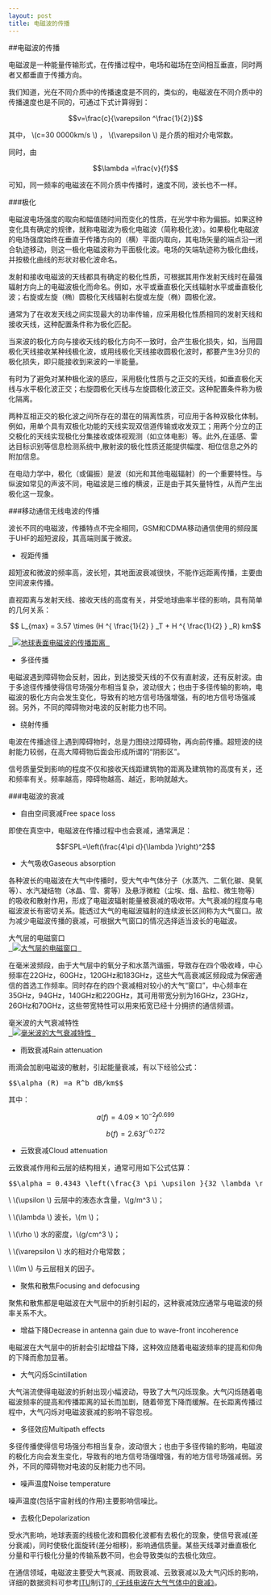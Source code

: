 ```yaml
---
layout: post
title: 电磁波的传播
---
```

##电磁波的传播

电磁波是一种能量传输形式，在传播过程中，电场和磁场在空间相互垂直，同时两者又都垂直于传播方向。

我们知道，光在不同介质中的传播速度是不同的，类似的，电磁波在不同介质中的传播速度也是不同的，可通过下式计算得到：

$$v=\frac{c}{\varepsilon ^\frac{1}{2}}$$

其中， \\(c=30 0000km/s \\) ， \\(\varepsilon \\) 是介质的相对介电常数。

同时，由

$$\lambda =\frac{v}{f}$$

可知，同一频率的电磁波在不同介质中传播时，速度不同，波长也不一样。

###极化

电磁波电场强度的取向和幅值随时间而变化的性质，在光学中称为偏振。如果这种变化具有确定的规律，就称电磁波为极化电磁波（简称极化波）。如果极化电磁波的电场强度始终在垂直于传播方向的（横）平面内取向，其电场矢量的端点沿一闭合轨迹移动，则这一极化电磁波称为平面极化波。电场的矢端轨迹称为极化曲线，并按极化曲线的形状对极化波命名。

发射和接收电磁波的天线都具有确定的极化性质，可根据其用作发射天线时在最强辐射方向上的电磁波极化而命名。例如，水平或垂直极化天线辐射水平或垂直极化波；右旋或左旋（椭）圆极化天线辐射右旋或左旋（椭）圆极化波。

通常为了在收发天线之间实现最大的功率传输，应采用极化性质相同的发射天线和接收天线，这种配置条件称为极化匹配。

当来波的极化方向与接收天线的极化方向不一致时，会产生极化损失，如，当用圆极化天线接收某种线极化波，或用线极化天线接收圆极化波时，都要产生3分贝的极化损失，即只能接收到来波的一半能量。

有时为了避免对某种极化波的感应，采用极化性质与之正交的天线，如垂直极化天线与水平极化波正交；右旋圆极化天线与左旋圆极化波正交。这种配置条件称为极化隔离。

两种互相正交的极化波之间所存在的潜在的隔离性质，可应用于各种双极化体制。例如，用单个具有双极化功能的天线实现双信道传输或收发双工；用两个分立的正交极化的天线实现极化分集接收或体视观测（如立体电影）等。此外,在遥感、雷达目标识别等信息检测系统中,散射波的极化性质还能提供幅度、相位信息之外的附加信息。

在电动力学中，极化（或偏振）是波（如光和其他电磁辐射）的一个重要特性。与纵波如常见的声波不同，电磁波是三维的横波，正是由于其矢量特性，从而产生出极化这一现象。

###移动通信无线电波的传播

波长不同的电磁波，传播特点不完全相同，GSM和CDMA移动通信使用的频段属于UHF的超短波段，其高端则属于微波。

+ 视距传播

超短波和微波的频率高，波长短，其地面波衰减很快，不能作远距离传播，主要由空间波来传播。

直视距离与发射天线、接收天线的高度有关，并受地球曲率半径的影响，具有简单的几何关系：

$$ L_{max} = 3.57 \times (H ^{ \frac{1}{2} } _T + H ^{ \frac{1}{2} } _R) km$$

<pre><a href="{{site.baseurl}}images/Lmax.jpg" target="_blank" alt="地球表面电磁波的传播距离" title="点击查看大图"> <img alt="地球表面电磁波的传播距离" src="{{site.baseurl}}images/Lmax.jpg"></img> </a></pre>

+ 多径传播

电磁波遇到障碍物会反射，因此，到达接受天线的不仅有直射波，还有反射波。由于多途径传播使得信号场强分布相当复杂，波动很大；也由于多径传输的影响，电磁波的极化方向会发生变化，导致有的地方信号场强增强，有的地方信号场强减弱。另外，不同的障碍物对电波的反射能力也不同。

+ 绕射传播

电波在传播途径上遇到障碍物时，总是力图绕过障碍物，再向前传播。超短波的绕射能力较弱，在高大障碍物后面会形成所谓的“阴影区”。

信号质量受到影响的程度不仅和接收天线距建筑物的距离及建筑物的高度有关，还和频率有关。频率越高，障碍物越高、越近，影响就越大。

###电磁波的衰减

+ 自由空间衰减Free space loss

即使在真空中，电磁波在传播过程中也会衰减，通常满足：

$$FSPL=\left(\frac{4\pi d}{\lambda }\right)^2$$

+ 大气吸收Gaseous absorption

各种波长的电磁波在大气中传播时，受大气中气体分子（水蒸汽、二氧化碳、臭氧等）、水汽凝结物（冰晶、雪、雾等）及悬浮微粒（尘埃、烟、盐粒、微生物等）的吸收和散射作用，形成了电磁波辐射能量被衰减的吸收带。大气衰减的程度与电磁波波长有密切关系。能透过大气的电磁波辐射的连续波长区间称为大气窗口。故为减少电磁波传播的衰减，可根据大气窗口的情况选择适当波长的电磁波。

<pre>
大气层的电磁窗口
<a href="{{site.baseurl}}images/Atmospheric_electromagnetic_opacity.png" target="_blank" alt="大气层的电磁窗口" title="点击查看大图"> <img alt="大气层的电磁窗口" src="{{site.baseurl}}images/Atmospheric_electromagnetic_opacity.png"></img> </a>
</pre>

在毫米波频段，由于大气层中的氧分子和水蒸汽谐振，导致存在四个吸收峰，中心频率在22GHz，60GHz，120GHz和183GHz，这些大气高衰减区频段成为保密通信的首选工作频率。同时存在的四个衰减相对较小的大气“窗口”，中心频率在35GHz，94GHz，140GHz和220GHz，其可用带宽分别为16GHz，23GHz，26GHz和70GHz，这些带宽特性可以用来拓宽已经十分拥挤的通信频谱。

<pre>
毫米波的大气衰减特性
<a href="{{site.baseurl}}images/at60GHz.png" target="_blank" alt="毫米波的大气衰减特性" title="点击查看大图"> <img alt="毫米波的大气衰减特性" src="{{site.baseurl}}images/at60GHz.png"></img> </a>
</pre>

+ 雨致衰减Rain attenuation

雨滴会加剧电磁波的散射，引起能量衰减，有以下经验公式：

<pre>
$$\alpha (R) =a R^b dB/km$$
</pre>

其中：

$$a(f)=4.09\times 10^{-2}f^{0.699}$$

$$b(f)=2.63f^{-0.272}$$

+ 云致衰减Cloud attenuation

云致衰减作用和云层的结构相关，通常可用如下公式估算：

<pre>
$$\alpha = 0.4343 \left(\frac{3 \pi \upsilon }{32 \lambda \rho} \right) Im \left(\frac{1-\varepsilon }{2+\varepsilon } \right) dB/km$$
</pre>

\            \\(\upsilon \\) 云层中的液态水含量，\\(g/m^3 \\)；

\            \\(\lambda \\) 波长，\\(m \\)；

\            \\(\rho \\) 水的密度，\\(g/cm^3 \\)；

\            \\(\varepsilon \\) 水的相对介电常数；

\            \\(Im \\) 与云层相关的因子。


+ 聚焦和散焦Focusing and defocusing

聚焦和散焦都是电磁波在大气层中的折射引起的，这种衰减效应通常与电磁波的频率关系不大。

+ 增益下降Decrease in antenna gain due to wave-front incoherence

电磁波在大气层中的折射会引起增益下降，这种效应随着电磁波频率的提高和仰角的下降而愈加显著。

+ 大气闪烁Scintillation

大气湍流使得电磁波的折射出现小幅波动，导致了大气闪烁现象。大气闪烁随着电磁波频率的提高和传播距离的延长而加剧，随着带宽下降而缓解。在长距离传播过程中，大气闪烁对电磁波衰减的影响不容忽视。

+ 多径效应Multipath effects

多径传播使得信号场强分布相当复杂，波动很大；也由于多径传输的影响，电磁波的极化方向会发生变化，导致有的地方信号场强增强，有的地方信号场强减弱。另外，不同的障碍物对电波的反射能力也不同。

+ 噪声温度Noise temperature

噪声温度(包括宇宙射线的作用)主要影响信噪比。

+ 去极化Depolarization

受水汽影响，地球表面的线极化波和圆极化波都有去极化的现象，使信号衰减(差分衰减)，同时使极化面旋转(差分相移)，影响通信质量。某些天线罩对垂直极化分量和平行极化分量的传输系数不同，也会导致类似的去极化效应。


在通信领域，电磁波主要受大气衰减、雨致衰减、云致衰减以及大气闪烁的影响，详细的数据资料可参考[ITU][1]制订的[《无线电波在大气气体中的衰减》][2]。

[1]: http://www.itu.int/ "ITU"
[2]: http://www.propagation.gatech.edu/ECE6390/project/Fall2012/Team08/satcom/v-band-beacon-experiment/atmospheric-parameters/atmospheric-attenuation-data/index.html "《无线电波在大气气体中的衰减》"
